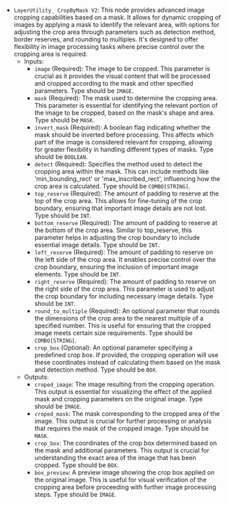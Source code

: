 - `LayerUtility_ CropByMask V2`: This node provides advanced image cropping capabilities based on a mask. It allows for dynamic cropping of images by applying a mask to identify the relevant area, with options for adjusting the crop area through parameters such as detection method, border reserves, and rounding to multiples. It's designed to offer flexibility in image processing tasks where precise control over the cropping area is required.
    - Inputs:
        - `image` (Required): The image to be cropped. This parameter is crucial as it provides the visual content that will be processed and cropped according to the mask and other specified parameters. Type should be `IMAGE`.
        - `mask` (Required): The mask used to determine the cropping area. This parameter is essential for identifying the relevant portion of the image to be cropped, based on the mask's shape and area. Type should be `MASK`.
        - `invert_mask` (Required): A boolean flag indicating whether the mask should be inverted before processing. This affects which part of the image is considered relevant for cropping, allowing for greater flexibility in handling different types of masks. Type should be `BOOLEAN`.
        - `detect` (Required): Specifies the method used to detect the cropping area within the mask. This can include methods like 'min_bounding_rect' or 'max_inscribed_rect', influencing how the crop area is calculated. Type should be `COMBO[STRING]`.
        - `top_reserve` (Required): The amount of padding to reserve at the top of the crop area. This allows for fine-tuning of the crop boundary, ensuring that important image details are not lost. Type should be `INT`.
        - `bottom_reserve` (Required): The amount of padding to reserve at the bottom of the crop area. Similar to top_reserve, this parameter helps in adjusting the crop boundary to include essential image details. Type should be `INT`.
        - `left_reserve` (Required): The amount of padding to reserve on the left side of the crop area. It enables precise control over the crop boundary, ensuring the inclusion of important image elements. Type should be `INT`.
        - `right_reserve` (Required): The amount of padding to reserve on the right side of the crop area. This parameter is used to adjust the crop boundary for including necessary image details. Type should be `INT`.
        - `round_to_multiple` (Required): An optional parameter that rounds the dimensions of the crop area to the nearest multiple of a specified number. This is useful for ensuring that the cropped image meets certain size requirements. Type should be `COMBO[STRING]`.
        - `crop_box` (Optional): An optional parameter specifying a predefined crop box. If provided, the cropping operation will use these coordinates instead of calculating them based on the mask and detection method. Type should be `BOX`.
    - Outputs:
        - `croped_image`: The image resulting from the cropping operation. This output is essential for visualizing the effect of the applied mask and cropping parameters on the original image. Type should be `IMAGE`.
        - `croped_mask`: The mask corresponding to the cropped area of the image. This output is crucial for further processing or analysis that requires the mask of the cropped image. Type should be `MASK`.
        - `crop_box`: The coordinates of the crop box determined based on the mask and additional parameters. This output is crucial for understanding the exact area of the image that has been cropped. Type should be `BOX`.
        - `box_preview`: A preview image showing the crop box applied on the original image. This is useful for visual verification of the cropping area before proceeding with further image processing steps. Type should be `IMAGE`.
